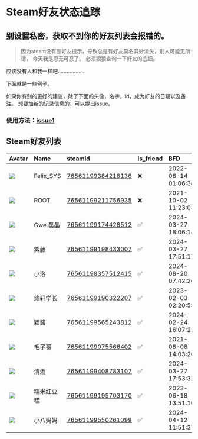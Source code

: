 # Steam好友状态追踪
## 别设置私密，获取不到你的好友列表会报错的。

> 因为steam没有删好友提示，导致总是有好友莫名其妙消失，别人可能无所谓，
> 今天我是忍无可忍了。 必须狠狠查询一下好友的底细。

应该没有人和我一样吧………………

下面就是一些例子。

如果你有别的更好的建议，除了下面的头像，名字，id，成为好友的日期以及备注。 想要加新的记录信息的，可以提出issue。

### 使用方法：[issue1](https://github.com/systemannounce/SteamFriends/issues/1)

## Steam好友列表

| Avatar                                                                            | Name      | steamid                                                                     | is_friend   | BFD                 | Remark   |
|:----------------------------------------------------------------------------------|:----------|:----------------------------------------------------------------------------|:------------|:--------------------|:---------|
| ![](https://avatars.steamstatic.com/d41abd4be0b3769e1919802da758591a11639b13.jpg) | Felix_SYS | [76561199384218136](https://steamcommunity.com/profiles/76561199384218136/) | ❌           | 2022-08-14 01:06:38 |          |
| ![](https://avatars.steamstatic.com/ef15d4fa577672454e11c4dc5fbfa9fc71722ede.jpg) | ROOT      | [76561199211756935](https://steamcommunity.com/profiles/76561199211756935/) | ❌           | 2021-10-02 11:23:03 |          |
| ![](https://avatars.steamstatic.com/7cb8993b57e50267daad5d6c8727181050d9d3ed.jpg) | Gwe.磊晶    | [76561199174428512](https://steamcommunity.com/profiles/76561199174428512/) | ✅           | 2024-03-27 18:06:14 |          |
| ![](https://avatars.steamstatic.com/3f5e9daea59216d7fe13df4e031d3537580e5e21.jpg) | 紫藤        | [76561199198433007](https://steamcommunity.com/profiles/76561199198433007/) | ✅           | 2024-03-27 17:51:17 |          |
| ![](https://avatars.steamstatic.com/65cd336672cc124d652463132ff3d9fed4b3fbde.jpg) | 小洛        | [76561198357512415](https://steamcommunity.com/profiles/76561198357512415/) | ✅           | 2024-08-20 07:42:26 |          |
| ![](https://avatars.steamstatic.com/9811ea081dd1a21f41059b096335a7f4c80a873d.jpg) | 绛轩学长      | [76561199190322207](https://steamcommunity.com/profiles/76561199190322207/) | ✅           | 2023-02-03 02:20:55 |          |
| ![](https://avatars.steamstatic.com/0de595f366f874f88ff394261453bc906d15aef7.jpg) | 颖酱        | [76561199565243812](https://steamcommunity.com/profiles/76561199565243812/) | ✅           | 2024-02-24 16:07:21 |          |
| ![](https://avatars.steamstatic.com/b522c1e239fbdb18a2028a7848d5f2a544a7a12e.jpg) | 毛子哥       | [76561199075566402](https://steamcommunity.com/profiles/76561199075566402/) | ✅           | 2021-08-08 14:03:20 |          |
| ![](https://avatars.steamstatic.com/a14c92ffa5d700ccc926a1a7fd34a3da208bf39e.jpg) | 清酒        | [76561199408783107](https://steamcommunity.com/profiles/76561199408783107/) | ✅           | 2024-03-27 17:53:32 |          |
| ![](https://avatars.steamstatic.com/ff8118264c64d1891df5fbae9ec147dd15dc3890.jpg) | 糯米红豆糕     | [76561199195703170](https://steamcommunity.com/profiles/76561199195703170/) | ✅           | 2023-06-18 13:51:10 |          |
| ![](https://avatars.steamstatic.com/fef49e7fa7e1997310d705b2a6158ff8dc1cdfeb.jpg) | 小八妈妈      | [76561199550261099](https://steamcommunity.com/profiles/76561199550261099/) | ✅           | 2024-04-12 11:51:37 |          |